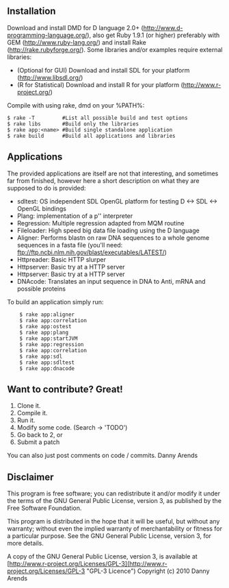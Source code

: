 Installation
------------
Download and install DMD for D language 2.0+ (http://www.d-programming-language.org/), 
also get Ruby 1.9.1 (or higher) preferably with GEM (http://www.ruby-lang.org/) and 
install Rake (http://rake.rubyforge.org/). Some libraries and/or examples require 
external libraries:

- (Optional for GUI) Download and install SDL for your platform (http://www.libsdl.org/)
- (R for Statistical) Download and install R for your platform (http://www.r-project.org/)

Compile with using rake, dmd on your %PATH%:

    $ rake -T         #List all possible build and test options
    $ rake libs       #Build only the libraries
    $ rake app:<name> #Build single standalone application
    $ rake build      #Build all applications and libraries

Applications
------------
The provided applications are itself are not that interesting, and sometimes far from finished, 
however here a short description on what they are supposed to do is provided:

- sdltest: OS independent SDL OpenGL platform for testing D <-> SDL <-> OpenGL bindings
- Plang: implementation of a p'' interpreter
- Regression: Multiple regression adapted from MQM routine
- Fileloader: High speed big data file loading using the D language
- Aligner: Performs blastn on raw DNA sequences to a whole genome sequences in a fasta file (you'll need: ftp://ftp.ncbi.nlm.nih.gov/blast/executables/LATEST/)
- Httpreader: Basic HTTP slurper
- Httpserver: Basic try at a HTTP server
- Httpserver: Basic try at a HTTP server
- DNAcode: Translates an input sequence in DNA to Anti, mRNA and possible proteins
 
To build an application simply run:

```
    $ rake app:aligner
    $ rake app:correlation
    $ rake app:ostest
    $ rake app:plang
    $ rake app:startJVM
    $ rake app:regression
    $ rake app:correlation
    $ rake app:sdl
    $ rake app:sdltest
    $ rake app:dnacode
```

Want to contribute? Great!
------------

1. Clone it.
2. Compile it.
3. Run it.
4. Modify some code. (Search -> 'TODO')
5. Go back to 2, or
6. Submit a patch

You can also just post comments on code / commits.
Danny Arends

Disclaimer
----------
This program is free software; you can redistribute it and/or
modify it under the terms of the GNU General Public License,
version 3, as published by the Free Software Foundation.

This program is distributed in the hope that it will be useful,
but without any warranty; without even the implied warranty of
merchantability or fitness for a particular purpose.  See the GNU
General Public License, version 3, for more details.

A copy of the GNU General Public License, version 3, is available
at [http://www.r-project.org/Licenses/GPL-3](http://www.r-project.org/Licenses/GPL-3 "GPL-3 Licence")
Copyright (c) 2010 Danny Arends
